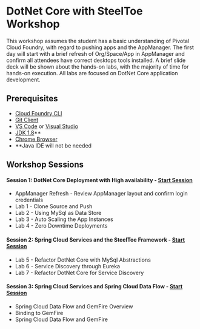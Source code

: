 # DotNet Core with SteelToe Workshop
This workshop assumes the student has a basic understanding of Pivotal Cloud Foundry, with regard to pushing apps and the AppManager. The first day will start with a brief refresh of Org/Space/App in AppManager and confirm all attendees have correct desktops tools installed. A brief slide deck will be shown about the hands-on labs, with the majority of time for hands-on execution. All labs are focused on DotNet Core application development.

## Prerequisites
- [Cloud Foundry CLI](https://github.com/cloudfoundry/cli/releases)
- [Git Client](https://git-scm.com/downloads)
- [VS Code](https://code.visualstudio.com/download) or [Visual Studio](https://www.visualstudio.com/downloads/)
- [JDK 1.8](http://www.oracle.com/technetwork/java/javase/downloads/jdk8-downloads-2133151.html)**
- [Chrome Browser](http://www.google.com/chrome)
- **Java IDE will not be needed

## Workshop Sessions

#### Session 1: DotNet Core Deployment with High availability - [Start Session](Session-01/AppMgr-Login/README.md)
  - AppManager Refresh - Review AppManager layout and confirm login credentials
  - Lab 1 - Clone Source and Push
  - Lab 2 - Using MySql as Data Store
  - Lab 3 - Auto Scaling the App Instances
  - Lab 4 - Zero Downtime Deployments

#### Session 2: Spring Cloud Services and the SteelToe Framework - [Start Session](Session-02/Lab-05/README.md)
  - Lab 5 - Refactor DotNet Core with MySql Abstractions
  - Lab 6 - Service Discovery through Eureka
  - Lab 7 - Refactor DotNet Core for Service Discovery

#### Session 3: Spring Cloud Services and Spring Cloud Data Flow - [Start Session](https://github.com/timmers-io/SpringCloudWorkshop)
  - Spring Cloud Data Flow and GemFire Overview
  - Binding to GemFire
  - Spring Cloud Data Flow and GemFire

